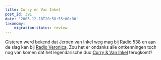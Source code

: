 ```yaml
---
title: Curry en Van Inkel
post_id: 391
date: '2003-12-18T20:58:55+00:00'
taxonomy:
    migration-status: review
---
```

Gisteren werd bekend dat Jeroen van Inkel weg mag bij [Radio 538](http://www.radio538.nl/) en aan de slag kan bij [Radio Veronica](http://www.radioveronica.nl/). Zou het er ondanks alle ontkenningen toch nog van komen dat het legendarische duo [Curry & Van Inkel](http://clogwog.net/cenvi/) terugkomt?